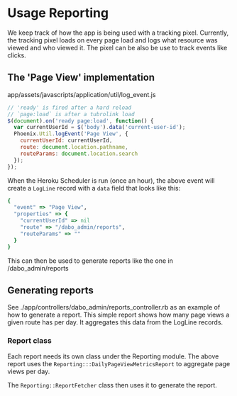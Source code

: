 # Usage Reporting

We keep track of how the app is being used with a tracking pixel. Currently, the tracking pixel loads on every page load and logs what resource was viewed and who viewed it. The pixel can be also be use to track events like clicks.

## The 'Page View' implementation
app/assets/javascripts/application/util/log_event.js
```javascript
// 'ready' is fired after a hard reload
// `page:load` is after a tubrolink load
$(document).on('ready page:load', function() {
  var currentUserId = $('body').data('current-user-id');
  Phoenix.Util.logEvent('Page View', {
    currentUserId: currentUserId,
    route: document.location.pathname,
    routeParams: document.location.search
  });
});
```
When the Heroku Scheduler is run (once an hour), the above event will create a `LogLine` record with a `data` field that looks like this:

```ruby
{
  "event" => "Page View",
  "properties" => {
    "currentUserId" => nil
    "route" => "/dabo_admin/reports",
    "routeParams" => ""
  }
}

```

This can then be used to generate reports like the one in /dabo_admin/reports

## Generating reports

See ./app/controllers/dabo_admin/reports_controller.rb as an example of how to generate a report.
This simple report shows how many page views a given route has per day. It aggregates this data
from the LogLine records.

### Report class

Each report needs its own class under the Reporting module. The above report uses the `Reporting:::DailyPageViewMetricsReport` to aggregate page views per day.

The `Reporting::ReportFetcher` class then uses it to generate the report.
